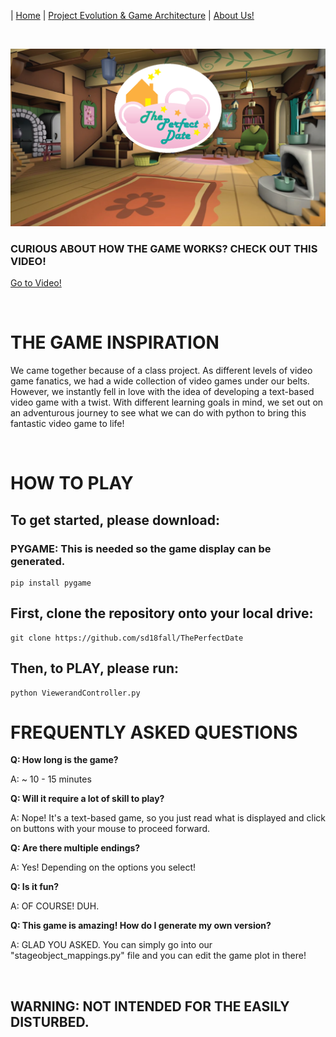 
| [Home](index.md) 	| [Project Evolution & Game Architecture](gamearc.md) 	| [About Us!](aboutus.md)

&nbsp;
&nbsp;

![](TitleScreen.png)

### CURIOUS ABOUT HOW THE GAME WORKS? CHECK OUT THIS VIDEO!
[Go to Video!](https://www.youtube.com/watch?v=DvxlZQlkiZk&t=3s)

&nbsp;

# THE GAME INSPIRATION

We came together because of a class project. As different levels of video game fanatics, we had a wide collection of video games under our belts. However, we instantly fell in love with the idea of developing a text-based video game with a twist. With different learning goals in mind, we set out on an adventurous journey to see what we can do with python to bring this fantastic video game to life!

&nbsp;

# HOW TO PLAY

## To get started, please download:

### PYGAME: This is needed so the game display can be generated.

```
pip install pygame
```

## First, clone the repository onto your local drive:

```
git clone https://github.com/sd18fall/ThePerfectDate
```

## Then, to **PLAY**, please run:

```
python ViewerandController.py
```

# FREQUENTLY ASKED QUESTIONS

**Q: How long is the game?**

A: ~ 10 - 15 minutes

**Q: Will it require a lot of skill to play?**

A: Nope! It's a text-based game, so you just read what is displayed and click on buttons with your mouse to proceed forward.

**Q: Are there multiple endings?**

A: Yes! Depending on the options you select!

**Q: Is it fun?**

A: OF COURSE! DUH.

**Q: This game is amazing! How do I generate my own version?**

A: GLAD YOU ASKED. You can simply go into our "stageobject_mappings.py" file and you can edit the game plot in there!

&nbsp;

## WARNING: NOT INTENDED FOR THE EASILY DISTURBED.
